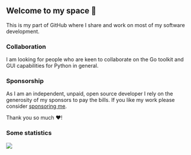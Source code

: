 ## Welcome to my space 👋

This is my part of GitHub where I share and work on most of my software development.

### Collaboration

I am looking for people who are keen to collaborate on the Go toolkit and GUI capabilities for Python in general.

### Sponsorship

As I am an independent, unpaid, open source developer I rely on the generosity of my sponsors to pay the bills.
If you like my work please consider [sponsoring me](https://github.com/sponsors/LeelooR).

Thank you so much ❤️!

### Some statistics

![](https://github-profile-trophy.vercel.app/?username=LeelooR&column=8&theme=nord)
